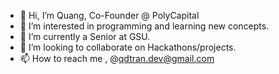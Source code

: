 - 👋 Hi, I’m Quang, Co-Founder @ PolyCapital
- 👀 I’m interested in programming and learning new concepts.
- 🌱 I’m currently a Senior at GSU.
- 💞️ I’m looking to collaborate on Hackathons/projects.
- 📫 How to reach me , @qdtran.dev@gmail.com

<!---
kaiser1x/kaiser1x is a ✨ special ✨ repository because its `README.md` (this file) appears on your GitHub profile.
You can click the Preview link to take a look at your changes.
--->
